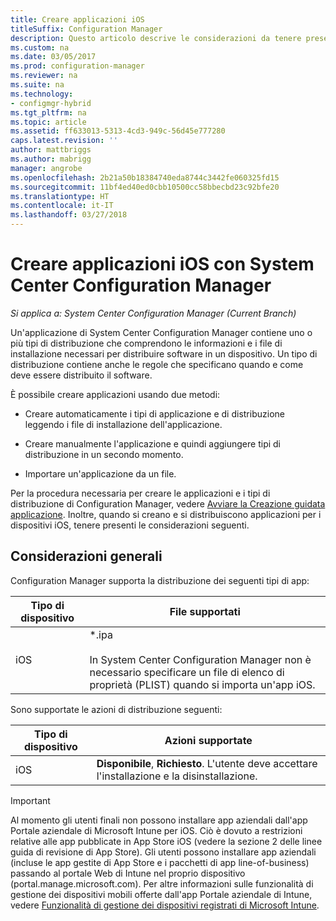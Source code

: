 ```yaml
---
title: Creare applicazioni iOS
titleSuffix: Configuration Manager
description: Questo articolo descrive le considerazioni da tenere presenti quando si creano e distribuiscono applicazioni per i dispositivi iOS.
ms.custom: na
ms.date: 03/05/2017
ms.prod: configuration-manager
ms.reviewer: na
ms.suite: na
ms.technology:
- configmgr-hybrid
ms.tgt_pltfrm: na
ms.topic: article
ms.assetid: ff633013-5313-4cd3-949c-56d45e777280
caps.latest.revision: ''
author: mattbriggs
ms.author: mabrigg
manager: angrobe
ms.openlocfilehash: 2b21a50b18384740eda8744c3442fe060325fd15
ms.sourcegitcommit: 11bf4ed40ed0cbb10500cc58bbecbd23c92bfe20
ms.translationtype: HT
ms.contentlocale: it-IT
ms.lasthandoff: 03/27/2018
---
```

# <a name="create-ios-applications-with-system-center-configuration-manager"></a>Creare applicazioni iOS con System Center Configuration Manager

*Si applica a: System Center Configuration Manager (Current Branch)*

Un'applicazione di System Center Configuration Manager contiene uno o più tipi di distribuzione che comprendono le informazioni e i file di installazione necessari per distribuire software in un dispositivo. Un tipo di distribuzione contiene anche le regole che specificano quando e come deve essere distribuito il software.  

 È possibile creare applicazioni usando due metodi:  

-   Creare automaticamente i tipi di applicazione e di distribuzione leggendo i file di installazione dell'applicazione.  

-   Creare manualmente l'applicazione e quindi aggiungere tipi di distribuzione in un secondo momento.  

-   Importare un'applicazione da un file.  

Per la procedura necessaria per creare le applicazioni e i tipi di distribuzione di Configuration Manager, vedere [Avviare la Creazione guidata applicazione](../../apps/deploy-use/create-applications.md#start-the-create-application-wizard). Inoltre, quando si creano e si distribuiscono applicazioni per i dispositivi iOS, tenere presenti le considerazioni seguenti.  

## <a name="general-considerations"></a>Considerazioni generali  
 Configuration Manager supporta la distribuzione dei seguenti tipi di app:  

|Tipo di dispositivo|File supportati|  
|-----------------|---------------------|  
|iOS|*.ipa<br /><br /> In System Center Configuration Manager non è necessario specificare un file di elenco di proprietà (PLIST) quando si importa un'app iOS.|  

 Sono supportate le azioni di distribuzione seguenti:  

|Tipo di dispositivo|Azioni supportate|  
|-----------------|-----------------------|  
|iOS|**Disponibile**, **Richiesto**. L'utente deve accettare l'installazione e la disinstallazione.

> [!IMPORTANT]  
>  Al momento gli utenti finali non possono installare app aziendali dall'app Portale aziendale di Microsoft Intune per iOS. Ciò è dovuto a restrizioni relative alle app pubblicate in App Store iOS (vedere la sezione 2 delle linee guida di revisione di App Store). Gli utenti possono installare app aziendali (incluse le app gestite di App Store e i pacchetti di app line-of-business) passando al portale Web di Intune nel proprio dispositivo (portal.manage.microsoft.com). Per altre informazioni sulle funzionalità di gestione dei dispositivi mobili offerte dall'app Portale aziendale di Intune, vedere [Funzionalità di gestione dei dispositivi registrati di Microsoft Intune](https://technet.microsoft.com/library/dn600287.aspx).  
